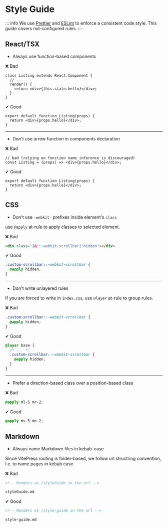 # Style Guide

::: info
We use [Prettier](https://prettier.io/) and [ESLint](https://eslint.org/) to enforce a consistent code style. This guide covers not-configured rules.
:::

## React/TSX

- Always use function-based components

❌ Bad

```tsx
class Listing extends React.Component {
  // ...
  render() {
    return <div>{this.state.hello}</div>;
  }
}
```

✔ Good

```tsx
export default function Listing(props) {
  return <div>{props.hello}</div>;
}
```

---

- Don't use arrow function in components declaration

❌ Bad

```tsx
// bad (relying on function name inference is discouraged)
const Listing = (props) => <div>{props.hello}</div>;
```

✔ Good

```tsx
export default function Listing(props) {
  return <div>{props.hello}</div>;
}
```

## CSS

- Don't use `-webkit-` prefixes inside element's `class`

use `@apply` at-rule to apply classes to selected element.

❌ Bad

```html
<div class="[&::-webkit-scrollbar]:hidden"></div>
```

✔ Good

```css
.custom-scrollbar::-webkit-scrollbar {
  @apply hidden;
}
```

---

- Don't write unlayered rules

If you are forced to write in `index.css`, use `@layer` at-rule to group rules.

❌ Bad

```css
.custom-scrollbar::-webkit-scrollbar {
  @apply hidden;
}
```

✔ Good

```css
@layer base {
  /* ... */
  .custom-scrollbar::-webkit-scrollbar {
    @apply hidden;
  }
}
```

---

- Prefer a direction-based class over a position-based class

❌ Bad

```css
@apply ml-5 mr-2;
```

✔ Good

```css
@apply ms-5 me-2;
```

## Markdown

- Always name Markdown files in kebab-case

Since VitePress routing is folder-based, we follow url structring convention, i.e. to name pages in kebab case.

❌ Bad

```md
<!-- Renders as /styleGuide in the url -->

styleGuide.md
```

✔ Good

```md
<!-- Renders as /style-guide in the url -->

style-guide.md
```
